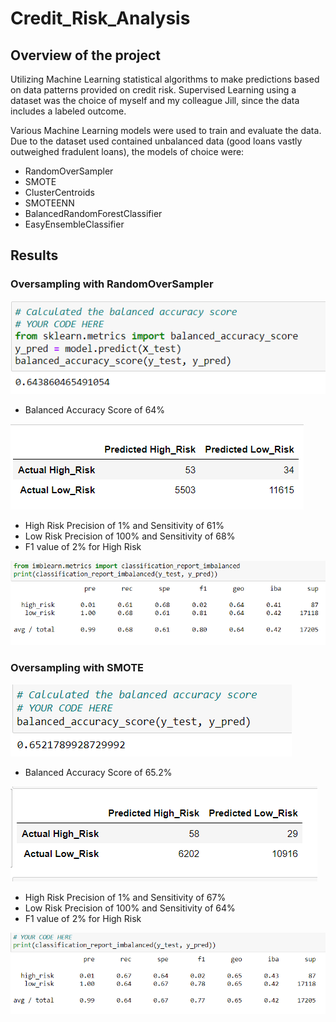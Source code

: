# Credit_Risk_Analysis
## Overview of the project

Utilizing Machine Learning statistical algorithms to make predictions based on data patterns provided on credit risk. Supervised Learning using a dataset was the choice of myself and my colleague Jill, since the data includes a labeled outcome.

Various Machine Learning models were used to train and evaluate the data. Due to the dataset used contained unbalanced data (good loans vastly outweighed fradulent loans), the models of choice were:

  - RandomOverSampler
  - SMOTE 
  - ClusterCentroids
  - SMOTEENN
  - BalancedRandomForestClassifier
  - EasyEnsembleClassifier

## Results

### Oversampling with RandomOverSampler
![Ovrsmpl Acc](https://github.com/A-Mossa/Credit_Risk_Analysis/blob/main/Imgs/Ovrsmpl%20Accuracy.png)
- Balanced Accuracy Score of 64%

![Ovrsmpl CM](https://github.com/A-Mossa/Credit_Risk_Analysis/blob/main/Imgs/Ovrsmpl%20CM.png)
- High Risk Precision of 1% and Sensitivity of 61%
- Low Risk Precision of 100% and Sensitivity of 68%
- F1 value of 2% for High Risk

![Ovrsmpl Clr](https://github.com/A-Mossa/Credit_Risk_Analysis/blob/main/Imgs/Ovrsmpl%20Clr.png)

### Oversampling  with SMOTE

![Ovrsmpl Smt](https://github.com/A-Mossa/Credit_Risk_Analysis/blob/main/Imgs/SMOTE%20acc.png)
- Balanced Accuracy Score of 65.2%

![Ovrsmpl CM](https://github.com/A-Mossa/Credit_Risk_Analysis/blob/main/Imgs/SMOTE%20CM.png)
- High Risk Precision of 1% and Sensitivity of 67%
- Low Risk Precision of 100% and Sensitivity of 64%
- F1 value of 2% for High Risk

![Ovrsmpl CM](https://github.com/A-Mossa/Credit_Risk_Analysis/blob/main/Imgs/SMOTE%20Clr.png)

